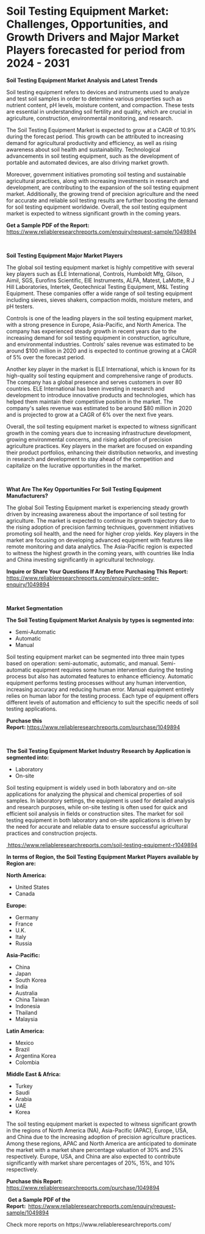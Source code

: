 <p><h1>Soil Testing Equipment Market: Challenges, Opportunities, and Growth Drivers and Major Market Players forecasted for period from 2024 - 2031</h1></p><p><strong>Soil Testing Equipment Market Analysis and Latest Trends</strong></p>
<p><p>Soil testing equipment refers to devices and instruments used to analyze and test soil samples in order to determine various properties such as nutrient content, pH levels, moisture content, and compaction. These tests are essential in understanding soil fertility and quality, which are crucial in agriculture, construction, environmental monitoring, and research.</p><p>The Soil Testing Equipment Market is expected to grow at a CAGR of 10.9% during the forecast period. This growth can be attributed to increasing demand for agricultural productivity and efficiency, as well as rising awareness about soil health and sustainability. Technological advancements in soil testing equipment, such as the development of portable and automated devices, are also driving market growth.</p><p>Moreover, government initiatives promoting soil testing and sustainable agricultural practices, along with increasing investments in research and development, are contributing to the expansion of the soil testing equipment market. Additionally, the growing trend of precision agriculture and the need for accurate and reliable soil testing results are further boosting the demand for soil testing equipment worldwide. Overall, the soil testing equipment market is expected to witness significant growth in the coming years.</p></p>
<p><strong>Get a Sample PDF of the Report:&nbsp;</strong> <a href="https://www.reliableresearchreports.com/enquiry/request-sample/1049894">https://www.reliableresearchreports.com/enquiry/request-sample/1049894</a></p>
<p>&nbsp;</p>
<p><strong>Soil Testing Equipment Major Market Players</strong></p>
<p><p>The global soil testing equipment market is highly competitive with several key players such as ELE International, Controls, Humboldt Mfg, Gilson, Aimil, SGS, Eurofins Scientific, EIE Instruments, ALFA, Matest, LaMotte, R J Hill Laboratories, Intertek, Geotechnical Testing Equipment, M&L Testing Equipment. These companies offer a wide range of soil testing equipment including sieves, sieves shakers, compaction molds, moisture meters, and pH testers.</p><p>Controls is one of the leading players in the soil testing equipment market, with a strong presence in Europe, Asia-Pacific, and North America. The company has experienced steady growth in recent years due to the increasing demand for soil testing equipment in construction, agriculture, and environmental industries. Controls' sales revenue was estimated to be around $100 million in 2020 and is expected to continue growing at a CAGR of 5% over the forecast period.</p><p>Another key player in the market is ELE International, which is known for its high-quality soil testing equipment and comprehensive range of products. The company has a global presence and serves customers in over 80 countries. ELE International has been investing in research and development to introduce innovative products and technologies, which has helped them maintain their competitive position in the market. The company's sales revenue was estimated to be around $80 million in 2020 and is projected to grow at a CAGR of 6% over the next five years.</p><p>Overall, the soil testing equipment market is expected to witness significant growth in the coming years due to increasing infrastructure development, growing environmental concerns, and rising adoption of precision agriculture practices. Key players in the market are focused on expanding their product portfolios, enhancing their distribution networks, and investing in research and development to stay ahead of the competition and capitalize on the lucrative opportunities in the market.</p></p>
<p>&nbsp;</p>
<p><strong>What Are The Key Opportunities For Soil Testing Equipment Manufacturers?</strong></p>
<p><p>The global Soil Testing Equipment market is experiencing steady growth driven by increasing awareness about the importance of soil testing for agriculture. The market is expected to continue its growth trajectory due to the rising adoption of precision farming techniques, government initiatives promoting soil health, and the need for higher crop yields. Key players in the market are focusing on developing advanced equipment with features like remote monitoring and data analytics. The Asia-Pacific region is expected to witness the highest growth in the coming years, with countries like India and China investing significantly in agricultural technology.</p></p>
<p><strong>Inquire or Share Your Questions If Any Before Purchasing This Report:</strong> <a href="https://www.reliableresearchreports.com/enquiry/pre-order-enquiry/1049894">https://www.reliableresearchreports.com/enquiry/pre-order-enquiry/1049894</a></p>
<p>&nbsp;</p>
<p><strong>Market Segmentation</strong></p>
<p><strong>The Soil Testing Equipment Market Analysis by types is segmented into:</strong></p>
<p><ul><li>Semi-Automatic</li><li>Automatic</li><li>Manual</li></ul></p>
<p><p>Soil testing equipment market can be segmented into three main types based on operation: semi-automatic, automatic, and manual. Semi-automatic equipment requires some human intervention during the testing process but also has automated features to enhance efficiency. Automatic equipment performs testing processes without any human intervention, increasing accuracy and reducing human error. Manual equipment entirely relies on human labor for the testing process. Each type of equipment offers different levels of automation and efficiency to suit the specific needs of soil testing applications.</p></p>
<p><strong>Purchase this Report:&nbsp;</strong><a href="https://www.reliableresearchreports.com/purchase/1049894">https://www.reliableresearchreports.com/purchase/1049894</a></p>
<p>&nbsp;</p>
<p><strong>The Soil Testing Equipment Market Industry Research by Application is segmented into:</strong></p>
<p><ul><li>Laboratory</li><li>On-site</li></ul></p>
<p><p>Soil testing equipment is widely used in both laboratory and on-site applications for analyzing the physical and chemical properties of soil samples. In laboratory settings, the equipment is used for detailed analysis and research purposes, while on-site testing is often used for quick and efficient soil analysis in fields or construction sites. The market for soil testing equipment in both laboratory and on-site applications is driven by the need for accurate and reliable data to ensure successful agricultural practices and construction projects.</p></p>
<p><a href="https://www.reliableresearchreports.com/soil-testing-equipment-r1049894">&nbsp;https://www.reliableresearchreports.com/soil-testing-equipment-r1049894</a></p>
<p><strong>In terms of Region, the Soil Testing Equipment Market Players available by Region are:</strong></p>
<p>
    <p> <strong> North America: </strong>
        <ul>
            <li>United States</li>
            <li>Canada</li>
        </ul>
        </p> 
    <p> <strong> Europe: </strong>
        <ul>
            <li>Germany</li>
            <li>France</li>
            <li>U.K.</li>
            <li>Italy</li>
            <li>Russia</li>
        </ul>
        </p> 
    <p> <strong> Asia-Pacific: </strong>
        <ul>
            <li>China</li>
            <li>Japan</li>
            <li>South Korea</li>
            <li>India</li>
            <li>Australia</li>
            <li>China Taiwan</li>
            <li>Indonesia</li>
            <li>Thailand</li>
            <li>Malaysia</li>
        </ul>
        </p> 
    <p> <strong> Latin America: </strong>
        <ul>
            <li>Mexico</li>
            <li>Brazil</li>
            <li>Argentina Korea</li>
            <li>Colombia</li>
        </ul>
        </p> 
    <p> <strong> Middle East & Africa: </strong>
        <ul>
            <li>Turkey</li>
            <li>Saudi</li>
            <li>Arabia</li>
            <li>UAE</li>
            <li>Korea</li>
        </ul>
    </p>
    </p>
<p><p>The soil testing equipment market is expected to witness significant growth in the regions of North America (NA), Asia-Pacific (APAC), Europe, USA, and China due to the increasing adoption of precision agriculture practices. Among these regions, APAC and North America are anticipated to dominate the market with a market share percentage valuation of 30% and 25% respectively. Europe, USA, and China are also expected to contribute significantly with market share percentages of 20%, 15%, and 10% respectively.</p></p>
<p><strong>Purchase this Report: </strong><a href="https://www.reliableresearchreports.com/purchase/1049894">https://www.reliableresearchreports.com/purchase/1049894</a></p>
<p>&nbsp;<strong>Get a Sample PDF of the Report:&nbsp;&nbsp;</strong><a href="https://www.reliableresearchreports.com/enquiry/request-sample/1049894">https://www.reliableresearchreports.com/enquiry/request-sample/1049894</a></p>
<p><strong></strong></p>
<p>Check more reports on https://www.reliableresearchreports.com/</p>